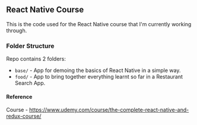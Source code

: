 ## React Native Course
This is the code used for the React Native course that I'm currently working through.

### Folder Structure
Repo contains 2 folders:

- `base/` - App for demoing the basics of React Native in a simple way.
- `food/` - App to bring together everything learnt so far in a Restaurant Search App.

#### Reference
Course - https://www.udemy.com/course/the-complete-react-native-and-redux-course/
